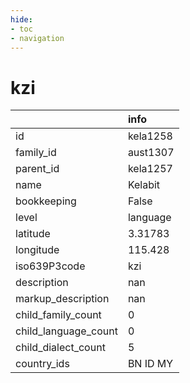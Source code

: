 ```yaml
---
hide:
- toc
- navigation
---
```

# kzi
|                      | info     |
|:---------------------|:---------|
| id                   | kela1258 |
| family_id            | aust1307 |
| parent_id            | kela1257 |
| name                 | Kelabit  |
| bookkeeping          | False    |
| level                | language |
| latitude             | 3.31783  |
| longitude            | 115.428  |
| iso639P3code         | kzi      |
| description          | nan      |
| markup_description   | nan      |
| child_family_count   | 0        |
| child_language_count | 0        |
| child_dialect_count  | 5        |
| country_ids          | BN ID MY |